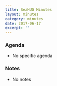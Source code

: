 ```yaml
---
title: SeaHUG Minutes
layout: minutes
category: minutes
date: 2017-06-17
excerpt: ''
---
```


### Agenda

* No specific agenda

### Notes

* No notes
